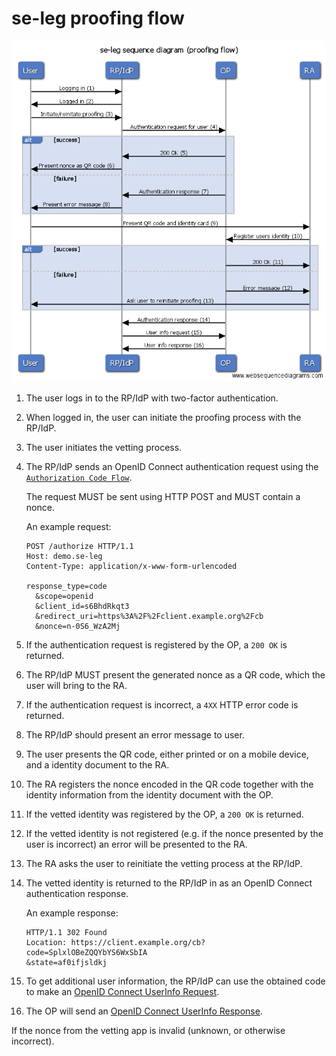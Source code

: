 # se-leg proofing flow

![sequence diagram](/oidc_flow_sequence_diagram.png)

1. The user logs in to the RP/IdP with two-factor authentication.
2. When logged in, the user can initiate the proofing process with the RP/IdP.
3. The user initiates the vetting process.
4. The RP/IdP sends an OpenID Connect authentication request using the
   [`Authorization Code Flow`](http://openid.net/specs/openid-connect-core-1_0.html#CodeFlowAuth).

   The request MUST be sent using HTTP POST and MUST contain a nonce.

   An example request:
   ```
   POST /authorize HTTP/1.1
   Host: demo.se-leg
   Content-Type: application/x-www-form-urlencoded

   response_type=code
     &scope=openid
     &client_id=s6BhdRkqt3
     &redirect_uri=https%3A%2F%2Fclient.example.org%2Fcb
     &nonce=n-0S6_WzA2Mj
   ```
5. If the authentication request is registered by the OP, a `200 OK` is
   returned.
6. The RP/IdP MUST present the generated nonce as a QR code, which the user will
   bring to the RA.
7. If the authentication request is incorrect, a `4XX` HTTP error code is
   returned.
8. The RP/IdP should present an error message to user.
9. The user presents the QR code, either printed or on a mobile device, and a 
   identity document to the RA.
10. The RA registers the nonce encoded in the QR code together with the identity
    information from the identity document with the OP.
11. If the vetted identity was registered by the OP, a `200 OK` is returned.
12. If the vetted identity is not registered (e.g. if the nonce presented by
    the user is incorrect) an error will be presented to the RA.
13. The RA asks the user to reinitiate the vetting process at the RP/IdP.
14. The vetted identity is returned to the RP/IdP in as an OpenID Connect
    authentication response.

    An example response:
    ```
    HTTP/1.1 302 Found
    Location: https://client.example.org/cb?
    code=SplxlOBeZQQYbYS6WxSbIA
    &state=af0ifjsldkj
    ```
15. To get additional user information, the RP/IdP can use the obtained code
    to make an [OpenID Connect UserInfo Request](http://openid.net/specs/openid-connect-core-1_0.html#UserInfoRequest).
16. The OP will send an [OpenID Connect UserInfo Response](http://openid.net/specs/openid-connect-core-1_0.html#UserInfoResponse).


If the nonce from the vetting app is invalid (unknown, or otherwise incorrect).
